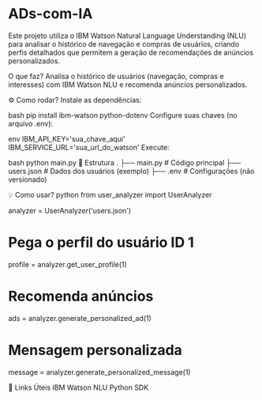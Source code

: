 # ADs-com-IA
Este projeto utiliza o IBM Watson Natural Language Understanding (NLU) para analisar o histórico de navegação e compras de usuários, criando perfis detalhados que permitem a geração de recomendações de anúncios personalizados.

O que faz?
Analisa o histórico de usuários (navegação, compras e interesses) com IBM Watson NLU e recomenda anúncios personalizados.

⚙️ Como rodar?
Instale as dependências:

bash
pip install ibm-watson python-dotenv
Configure suas chaves (no arquivo .env):

env
IBM_API_KEY='sua_chave_aqui'
IBM_SERVICE_URL='sua_url_do_watson'
Execute:

bash
python main.py
📂 Estrutura
.
├── main.py              # Código principal
├── users.json           # Dados dos usuários (exemplo)
├── .env                 # Configurações (não versionado)

💡 Como usar?
python
from user_analyzer import UserAnalyzer

analyzer = UserAnalyzer('users.json')

# Pega o perfil do usuário ID 1
profile = analyzer.get_user_profile(1)  

# Recomenda anúncios
ads = analyzer.generate_personalized_ad(1)  

# Mensagem personalizada
message = analyzer.generate_personalized_message(1)  

🔗 Links Úteis
IBM Watson NLU
Python SDK

